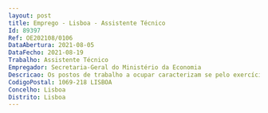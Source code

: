 ```yaml
--- 
layout: post
title: Emprego - Lisboa - Assistente Técnico
Id: 89397
Ref: OE202108/0106
DataAbertura: 2021-08-05
DataFecho: 2021-08-19
Trabalho: Assistente Técnico
Empregador: Secretaria-Geral do Ministério da Economia
Descricao: Os postos de trabalho a ocupar caracterizam se pelo exercício de funções na carreira e categoria de assistente técnico, para a Direção de Serviços de Documentação, Comunicação e Relações Públicas – Serviço de Expediente, compreendendo designadamente as atividades inerentes a Tarefas de produção, registo, encaminhamento e expedição de documentação. Desmaterialização de procedimentos.
CodigoPostal: 1069-218 LISBOA
Concelho: Lisboa
Distrito: Lisboa
--- 
```

